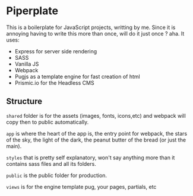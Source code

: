 # Piperplate

This is a boilerplate for JavaScript projects, writting by me. Since it is annoying having to write this more than once, will do it just once ? aha.
It uses:
-  Express for server side rendering
-  SASS
-  Vanilla JS
-  Webpack
-  Pugjs as a template engine for fast creation of html
-  Prismic.io for the Headless CMS

## Structure

`shared` folder is for the assets (images, fonts, icons,etc) and webpack will copy then to public automatically.

`app` is where the heart of the app is, the entry point for webpack, the stars of the sky, the light of the dark, the peanut butter of the bread (or just the main).

`styles` that is pretty self explanatory, won't say anything more than it contains sass files and all its folders.

`public` is the public folder for production.

`views` is for the engine template pug, your pages, partials, etc
